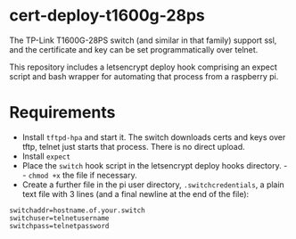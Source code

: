 # cert-deploy-t1600g-28ps

The TP-Link T1600G-28PS switch (and similar in that family) support ssl, and the certificate and key can be set programmatically over telnet.

This repository includes a letsencrypt deploy hook comprising an expect script and bash wrapper for automating that process from a raspberry pi.

# Requirements

- Install `tftpd-hpa` and start it. The switch downloads certs and keys over tftp, telnet just starts that process. There is no direct upload.
- Install `expect`
- Place the `switch` hook script in the letsencrypt deploy hooks directory.
-- `chmod +x` the file if necessary.
- Create a further file in the pi user directory, `.switchcredentials`, a plain text file with 3 lines (and a final newline at the end of the file):

```
switchaddr=hostname.of.your.switch
switchuser=telnetusername
switchpass=telnetpassword
```

